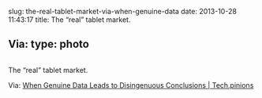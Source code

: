 slug: the-real-tablet-market-via-when-genuine-data
date: 2013-10-28 11:43:17
title: The “real” tablet market.

 Via: 
type: photo
---

<a href="http://techpinions.com/when-genuine-data-leads-to-disingenuous-conclusions/24359"><img src="{{@asset.url swerner/tumblr/2013-10-28-the-real-tablet-market-via-when-genuine-data-61c948dffc.png}}" alt=""/></a>

The “real” tablet market.

 Via: [When Genuine Data Leads to Disingenuous Conclusions | Tech.pinions](http://techpinions.com/when-genuine-data-leads-to-disingenuous-conclusions/24359)
